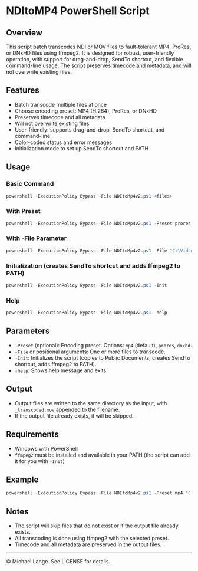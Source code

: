 # NDItoMP4 PowerShell Script

## Overview

This script batch transcodes NDI or MOV files to fault-tolerant MP4, ProRes, or DNxHD files using ffmpeg2. It is designed for robust, user-friendly operation, with support for drag-and-drop, SendTo shortcut, and flexible command-line usage. The script preserves timecode and metadata, and will not overwrite existing files.

## Features
- Batch transcode multiple files at once
- Choose encoding preset: MP4 (H.264), ProRes, or DNxHD
- Preserves timecode and all metadata
- Will not overwrite existing files
- User-friendly: supports drag-and-drop, SendTo shortcut, and command-line
- Color-coded status and error messages
- Initialization mode to set up SendTo shortcut and PATH

## Usage

### Basic Command
```powershell
powershell -ExecutionPolicy Bypass -File NDItoMp4v2.ps1 <files>
```

### With Preset
```powershell
powershell -ExecutionPolicy Bypass -File NDItoMp4v2.ps1 -Preset prores <files>
```

### With -File Parameter
```powershell
powershell -ExecutionPolicy Bypass -File NDItoMp4v2.ps1 -File "C:\Videos\input1.mov" "C:\Videos\input2.mov"
```

### Initialization (creates SendTo shortcut and adds ffmpeg2 to PATH)
```powershell
powershell -ExecutionPolicy Bypass -File NDItoMp4v2.ps1 -Init
```

### Help
```powershell
powershell -ExecutionPolicy Bypass -File NDItoMp4v2.ps1 -help
```

## Parameters
- `-Preset` (optional): Encoding preset. Options: `mp4` (default), `prores`, `dnxhd`.
- `-File` or positional arguments: One or more files to transcode.
- `-Init`: Initializes the script (copies to Public Documents, creates SendTo shortcut, adds ffmpeg2 to PATH).
- `-help`: Shows help message and exits.

## Output
- Output files are written to the same directory as the input, with `_transcoded.mov` appended to the filename.
- If the output file already exists, it will be skipped.

## Requirements
- Windows with PowerShell
- `ffmpeg2` must be installed and available in your PATH (the script can add it for you with `-Init`)

## Example
```powershell
powershell -ExecutionPolicy Bypass -File NDItoMp4v2.ps1 -Preset mp4 "C:\Videos\input1.mov" "C:\Videos\input2.mov"
```

## Notes
- The script will skip files that do not exist or if the output file already exists.
- All transcoding is done using ffmpeg2 with the selected preset.
- Timecode and all metadata are preserved in the output files.

---

© Michael Lange. See LICENSE for details.
